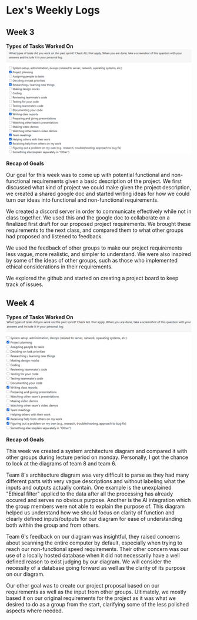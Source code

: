 # **Lex's Weekly Logs**

## Week 3

**Types of Tasks Worked On**
![Week 3 Tasks](imagesForLexLogs/week_3_lexlog.png)

**Recap of Goals**

Our goal for this week was to come up with potential functional and non-functional requirements given a basic description of the project. We first discussed what kind of project we could make given the project description, we created a shared google doc and started writing ideas for how we could turn our ideas into functional and non-functional requirements.

We created a discord server in order to communicate effectively while not in class together. We used this and the google doc to collaborate on a finalized first draft for our proposed project requirements. We brought these requirements to the next class, and compared them to what other groups had proposed and listened to feedback.

We used the feedback of other groups to make our project requirements less vague, more realistic, and simpler to understand. We were also inspired by some of the ideas of other groups, such as those who implemented ethical considerations in their requirements.

We explored the github and started on creating a project board to keep track of issues.

## Week 4

**Types of Tasks Worked On**
![Week 4 Tasks](imagesForLexLogs/week_4_lexlog.png)

**Recap of Goals**

This week we created a system architecture diagram and compared it with other groups during lecture period on monday. Personally, I got the chance to look at the diagrams of team 8 and team 6. 

Team 8's architecture diagram was very difficult to parse as they had many different parts with very vague descriptions and without labeling what the inputs and outputs actually contain. One example is the unexplained "Ethical filter" applied to the data after all the processing has already occured and serves no obvious purpose. Another is the AI integration which the group members were not able to explain the purpose of. This diagram helped us understand how we should focus on clarity of function and clearly defined inputs/outputs for our diagram for ease of understanding both within the group and from others.

Team 6's feedback on our diagram was insightful, they raised concerns about scanning the entire computer by default, especially when trying to reach our non-functional speed requirements. Their other concern was our use of a locally hosted database when it did not necessarily have a well defined reason to exist judging by our diagram. We will consider the necessity of a database going forward as well as the clarity of its purpose on our diagram.

Our other goal was to create our project proposal based on our requirements as well as the input from other groups. Ultimately, we mostly based it on our original requirements for the project as it was what we desired to do as a group from the start, clarifying some of the less polished aspects where needed.